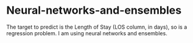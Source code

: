 # Neural-networks-and-ensembles
The target to predict is the Length of Stay (LOS column, in days), so is a regression problem. I am using neural networks and ensembles. 
